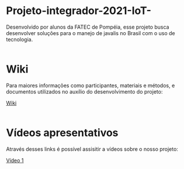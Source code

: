 # Projeto-integrador-2021-IoT-
Desenvolvido por alunos da FATEC de Pompéia, esse projeto busca desenvolver soluções para o manejo de javalis no Brasil com o uso de tecnologia.
<br/><br/>

# Wiki
Para maiores informações como participantes, materiais e métodos, e documentos utilizados no auxílio do desenvolvimento do projeto:

[Wiki](https://github.com/RafaelZanette/Projeto-integrador-2021-IoT-/wiki)
<br><br>

# Vídeos apresentativos
Através desses links é possível assisitir a vídeos sobre o nosso projeto:

[Vídeo 1](https://youtu.be/t1twpuSwsmI)
<br><br>
